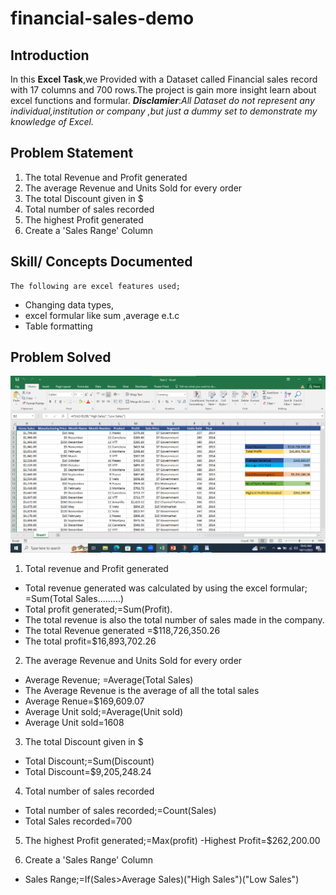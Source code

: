 # financial-sales-demo
## Introduction


In this **Excel Task**,we Provided with a Dataset called Financial sales record with 17 columns and 700 rows.The project is gain more insight learn about excel functions and formular.
**_Disclamier_**:_All Dataset do not represent any individual,institution or company ,but just a dummy set to demonstrate my knowledge of Excel._

## Problem Statement
1.	The total Revenue and Profit generated
2.	The average Revenue and Units Sold for every order
3.	The total Discount given in $
4.	Total number of sales recorded
5.	The highest Profit generated
6.	Create a 'Sales Range' Column

## Skill/ Concepts Documented
	The following are excel features used; 
- Changing data types,
- excel formular like sum ,average e.t.c
- Table formatting

## Problem Solved
![](Exceltask2.png)
1. Total revenue and Profit generated

- Total revenue generated was calculated by using the excel formular;
 =Sum(Total Sales.........)
- Total profit generated;=Sum(Profit).
- The total revenue is also the total number of sales made in the company.
- The total Revenue generated =$118,726,350.26
- The total profit=$16,893,702.26

2. The average Revenue and Units Sold for every order
- Average Revenue; =Average(Total Sales)
- The Average Revenue is the average of all the total sales
- Average Renue=$169,609.07
- Average Unit sold;=Average(Unit sold)
- Average Unit sold=1608
  
3. The total Discount given in $
- Total Discount;=Sum(Discount)
- Total Discount=$9,205,248.24

4. Total number of sales recorded
- Total number of sales recorded;=Count(Sales)
- Total Sales recorded=700

5. The highest Profit generated;=Max(profit)
-Highest Profit=$262,200.00

6. Create a 'Sales Range' Column
- Sales Range;=If(Sales>Average Sales)("High Sales")("Low Sales")
  


